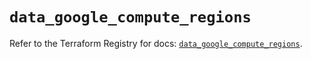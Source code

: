 # `data_google_compute_regions`

Refer to the Terraform Registry for docs: [`data_google_compute_regions`](https://registry.terraform.io/providers/hashicorp/google/5.13.0/docs/data-sources/compute_regions).
